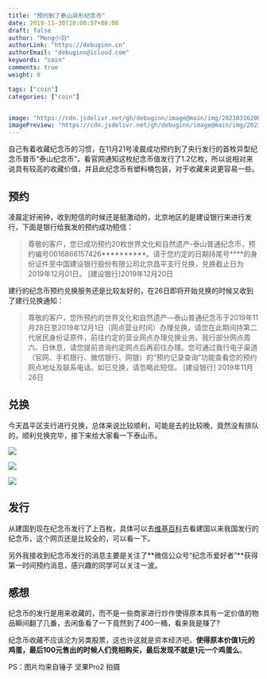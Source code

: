 ```yaml
---
title: "预约到了泰山异形纪念币"
date: 2019-11-30T20:00:57+08:00
draft: false
author: "Meng小羽"
authorLink: "https://debuginn.cn"
authorEmail: "debuginn@icloud.com"
keywords: "coin"
comments: true
weight: 0

tags: ["coin"]
categories: ["coin"]


image: "https://cdn.jsdelivr.net/gh/debuginn/image@main/img/202303162005793.jpg"
imagePreview: "https://cdn.jsdelivr.net/gh/debuginn/image@main/img/202303162005793.jpg"
---
```


自己有着收藏纪念币的习惯，在11月21号凌晨成功预约到了央行发行的首枚异型纪念币普币“泰山纪念币”，看官网通知这枚纪念币值发行了1.2亿枚，所以说相对来说具有较高的收藏价值，并且此纪念币有塑料桶包装，对于收藏来说更容易一些。

## 预约

凌晨定好闹钟，收到短信的时候还是挺激动的，北京地区的是建设银行来进行发行，下面是银行给我发的预约成功短信：

> 尊敬的客户，您已成功预约20枚世界文化和自然遗产-泰山普通纪念币，预约编号0016866157426**********。请于您约定的日期持尾号****的身份证件至中国建设银行股份有限公司北京昌平支行兑换，兑换截止日为2019年12月01日。
> [建设银行]2019年12月20日

建行的纪念币预约兑换服务还是比较友好的，在26日即将开始兑换的时候又收到了建行兑换通知：

> 尊敬的客户，您所预约的世界文化和自然遗产—泰山普通纪念币于2019年11月28日至2019年12月1日（网点营业时间）办理兑换，请您在此期间持第二代居民身份证原件，前往约定的营业网点办理兑换业务。我行部分网点周六、日休息，请您提前咨询约定网点后再前往办理。您可通过我行电子渠道（官网、手机银行、微信银行、网银）的“预约记录查询”功能查看您的预约网点地址及联系电话。如已兑换，请忽略此短信。
> [建设银行] 2019年11月26日

## 兑换

今天昌平区支行进行兑换，总体来说比较顺利，可能是去的比较晚，竟然没有排队的，顺利兑换完毕，接下来给大家看一下泰山币。

![](https://cdn.jsdelivr.net/gh/debuginn/image@main/img/202303162007928.jpg)

![](https://cdn.jsdelivr.net/gh/debuginn/image@main/img/202303162007374.jpg)

![](https://cdn.jsdelivr.net/gh/debuginn/image@main/img/202303162007381.jpg)

## 发行

从建国到现在纪念币发行了上百枚，具体可以去[维基百科](https://zh.wikipedia.org/wiki/%E4%B8%AD%E5%8D%8E%E4%BA%BA%E6%B0%91%E5%85%B1%E5%92%8C%E5%9B%BD%E6%B5%81%E9%80%9A%E7%BA%AA%E5%BF%B5%E5%B8%81)去看建国以来我国发行的纪念币，这个网页还是比较全的，可以看一下。

另外我接收到纪念币发行的消息主要是关注了**微信公众号“纪念币爱好者”**获得第一时间预约消息，感兴趣的同学可以关注一波。

## 感想

纪念币的发行是用来收藏的，而不是一些商家进行炒作使得原本具有一定价值的物品瞬间翻了几番，去闲鱼看了一下竟然到了400一桶，看来我是赚了?

纪念币收藏不应该沦为另类股票，这也许这就是资本经济吧，**使得原本价值1元的鸡蛋，最后100元售出的时候人们竞相购买，最后发现不就是1元一个鸡蛋么**。

PS：图片均来自锤子 坚果Pro2 拍摄